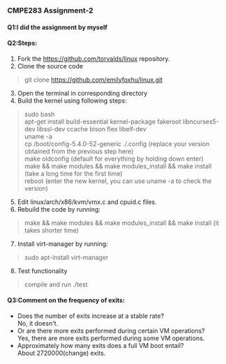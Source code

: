 ### CMPE283 Assignment-2

#### Q1:I did the assignment by myself

#### Q2:Steps: 
1. Fork the https://github.com/torvalds/linux repository.  
2. Clone the source code  
> git clone https://github.com/emilyfoxhu/linux.git  
3. Open the terminal in corresponding directory 
4. Build the kernel using following steps: 
> sudo bash  
apt-get install build-essential kernel-package fakeroot libncurses5-dev libssl-dev ccache bison flex libelf-dev  
uname -a  
cp /boot/config-5.4.0-52-generic ./.config   (replace your version obtained from the previous step here)  
make oldconfig   (default for everything by holding down enter)  
make && make modules && make modules_install && make install   (take a long time for the first time)  
reboot  (enter the new kernel, you can use uname -a to check the version)  
5. Edit linux/arch/x86/kvm/vmx.c and cpuid.c files.  
6. Rebuild the code by running:  
> make && make modules && make modules_install && make install   (it takes shorter time)  
7. Install virt-manager by running:  
> sudo apt-install virt-manager  
8. Test functionality  
> compile and run ./test

#### Q3:Comment on the frequency of exits:
- Does the number of exits increase at a stable rate?  
No, it doesn't.  
- Or are there more exits performed during certain VM operations?  
Yes, there are more exits performed during some VM operations.  
- Approximately how many exits does a full VM boot entail?  
About 2720000(change) exits.  

